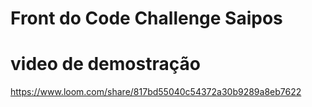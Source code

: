 # Front do Code Challenge Saipos

# video de demostração 
https://www.loom.com/share/817bd55040c54372a30b9289a8eb7622

